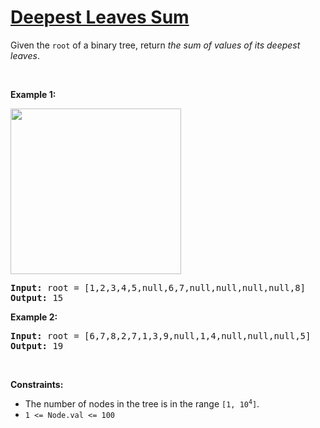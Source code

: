 # [Deepest Leaves Sum](https://leetcode.com/problems/deepest-leaves-sum/)

<div class="_1l1MA" data-track-load="qd_description_content">Given the <code>root</code> of a binary tree, return <em>the sum of values of its deepest leaves</em>.
<p>&nbsp;</p>
<p><strong class="example">Example 1:</strong></p>
<img alt="" src="https://assets.leetcode.com/uploads/2019/07/31/1483_ex1.png" style="width: 273px; height: 265px;">
<pre><strong>Input:</strong> root = [1,2,3,4,5,null,6,7,null,null,null,null,8]
<strong>Output:</strong> 15
</pre>

<p><strong class="example">Example 2:</strong></p>

<pre><strong>Input:</strong> root = [6,7,8,2,7,1,3,9,null,1,4,null,null,null,5]
<strong>Output:</strong> 19
</pre>

<p>&nbsp;</p>
<p><strong>Constraints:</strong></p>

<ul>
	<li>The number of nodes in the tree is in the range <code>[1, 10<sup>4</sup>]</code>.</li>
	<li><code>1 &lt;= Node.val &lt;= 100</code></li>
</ul>
</div>
